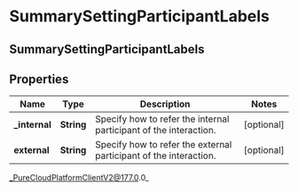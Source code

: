 # SummarySettingParticipantLabels

## SummarySettingParticipantLabels

## Properties

|Name | Type | Description | Notes|
|------------ | ------------- | ------------- | -------------|
| **_internal** | **String** | Specify how to refer the internal participant of the interaction. | [optional] |
| **external** | **String** | Specify how to refer the external participant of the interaction. | [optional] |



_PureCloudPlatformClientV2@177.0.0_
